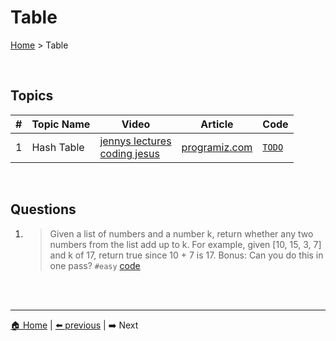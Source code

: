 # Table

[Home](./index.md) > Table

<br>

## Topics

| # | Topic Name | Video | Article | Code |
|-|-|-|-|-|
| 1 | Hash Table | [jennys lectures](https://www.youtube.com/watch?v=zeMa9sg-VJM) <br> [coding jesus](https://www.youtube.com/watch?v=2_3fR-k-LzI) | [programiz.com](https://www.programiz.com/dsa/hash-table) | [`TODO`]() |

<br>

## Questions

1. > Given a list of numbers and a number k, return whether any two numbers from the list add up to k. For example, given [10, 15, 3, 7] and k of 17, return true since 10 + 7 is 17. Bonus: Can you do this in one pass? `#easy` [code](https://github.com/The-IT-Crew/Interview-Maze/blob/main/Problem%20Solving/table/given2sum.cpp)


<br>
<br>

----
[🏠 Home](./index.md) | 
[⬅️ previous](./queue.md) | 
➡️ Next
